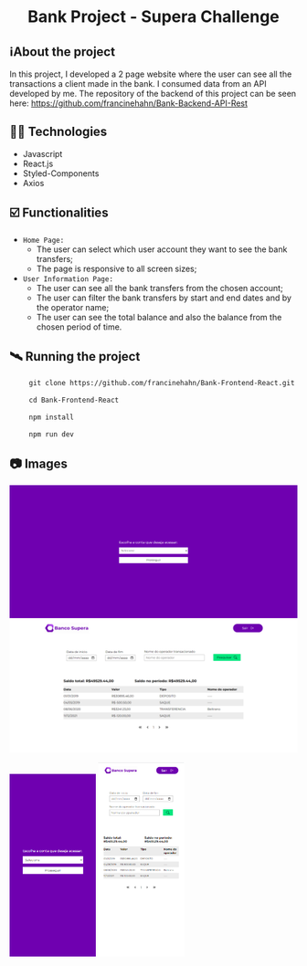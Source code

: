 <h1 align="center">Bank Project - Supera Challenge</h1>

## ℹ️About the project
In this project, I developed a 2 page website where the user can see all the transactions a client made in the bank. I consumed data from an API developed by me. The repository of the backend of this project can be seen here: https://github.com/francinehahn/Bank-Backend-API-Rest

## 👩‍💻 Technologies
- Javascript
- React.js
- Styled-Components
- Axios

## ☑️ Functionalities
- `Home Page:`
    - The user can select which user account they want to see the bank transfers;
    - The page is responsive to all screen sizes;
- `User Information Page:`
    - The user can see all the bank transfers from the chosen account;
    - The user can filter the bank transfers by start and end dates and by the operator name;
    - The user can see the total balance and also the balance from the chosen period of time.

## 🛰 Running the project
<pre>
    <code>git clone https://github.com/francinehahn/Bank-Frontend-React.git</code>
</pre>

<pre>
    <code>cd Bank-Frontend-React</code>
</pre>

<pre>
    <code>npm install</code>
</pre>

<pre>
    <code>npm run dev</code>
</pre>

## 📷 Images
![Desktop1](./src/assets/print-desktop1.png)
![Desktop2](./src/assets/print-desktop2.png)

<img src="./src/assets/print-mobile1.png" width="30%"/>
<img src="./src/assets/print-mobile2.png" width="30%"/>